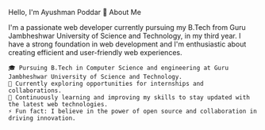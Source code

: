 Hello, I'm Ayushman Poddar 👋
About Me

I'm a passionate web developer currently pursuing my B.Tech from Guru Jambheshwar University of Science and Technology, in my third year. I have a strong foundation in web development and I'm enthusiastic about creating efficient and user-friendly web experiences.

    🎓 Pursuing B.Tech in Computer Science and engineering at Guru Jambheshwar University of Science and Technology.
    💼 Currently exploring opportunities for internships and collaborations.
    🌱 Continuously learning and improving my skills to stay updated with the latest web technologies.
    ⚡ Fun fact: I believe in the power of open source and collaboration in driving innovation.

